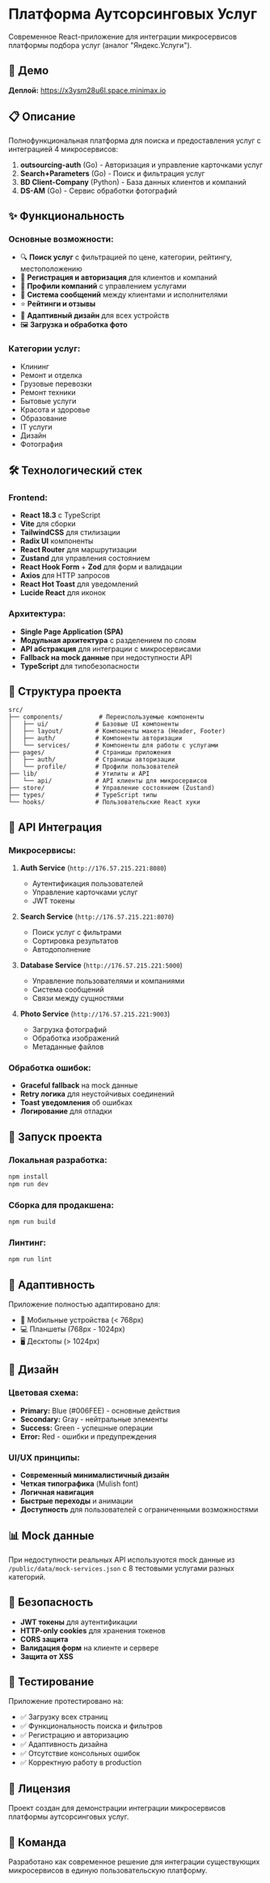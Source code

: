 # Платформа Аутсорсинговых Услуг

Современное React-приложение для интеграции микросервисов платформы подбора услуг (аналог "Яндекс.Услуги").

## 🚀 Демо

**Деплой:** https://x3ysm28u6l.space.minimax.io

## 📋 Описание

Полнофункциональная платформа для поиска и предоставления услуг с интеграцией 4 микросервисов:

1. **outsourcing-auth** (Go) - Авторизация и управление карточками услуг
2. **Search+Parameters** (Go) - Поиск и фильтрация услуг
3. **BD Client-Company** (Python) - База данных клиентов и компаний
4. **DS-AM** (Go) - Сервис обработки фотографий

## ✨ Функциональность

### Основные возможности:
- 🔍 **Поиск услуг** с фильтрацией по цене, категории, рейтингу, местоположению
- 👤 **Регистрация и авторизация** для клиентов и компаний
- 🏢 **Профили компаний** с управлением услугами
- 💬 **Система сообщений** между клиентами и исполнителями
- ⭐ **Рейтинги и отзывы**
- 📱 **Адаптивный дизайн** для всех устройств
- 🖼️ **Загрузка и обработка фото**

### Категории услуг:
- Клининг
- Ремонт и отделка
- Грузовые перевозки
- Ремонт техники
- Бытовые услуги
- Красота и здоровье
- Образование
- IT услуги
- Дизайн
- Фотография

## 🛠️ Технологический стек

### Frontend:
- **React 18.3** с TypeScript
- **Vite** для сборки
- **TailwindCSS** для стилизации
- **Radix UI** компоненты
- **React Router** для маршрутизации
- **Zustand** для управления состоянием
- **React Hook Form** + **Zod** для форм и валидации
- **Axios** для HTTP запросов
- **React Hot Toast** для уведомлений
- **Lucide React** для иконок

### Архитектура:
- **Single Page Application (SPA)**
- **Модульная архитектура** с разделением по слоям
- **API абстракция** для интеграции с микросервисами
- **Fallback на mock данные** при недоступности API
- **TypeScript** для типобезопасности

## 📁 Структура проекта

```
src/
├── components/          # Переиспользуемые компоненты
│   ├── ui/             # Базовые UI компоненты
│   ├── layout/         # Компоненты макета (Header, Footer)
│   ├── auth/           # Компоненты авторизации
│   └── services/       # Компоненты для работы с услугами
├── pages/              # Страницы приложения
│   ├── auth/           # Страницы авторизации
│   └── profile/        # Профили пользователей
├── lib/                # Утилиты и API
│   └── api/            # API клиенты для микросервисов
├── store/              # Управление состоянием (Zustand)
├── types/              # TypeScript типы
└── hooks/              # Пользовательские React хуки
```

## 🔧 API Интеграция

### Микросервисы:
1. **Auth Service** (`http://176.57.215.221:8080`)
   - Аутентификация пользователей
   - Управление карточками услуг
   - JWT токены

2. **Search Service** (`http://176.57.215.221:8070`)
   - Поиск услуг с фильтрами
   - Сортировка результатов
   - Автодополнение

3. **Database Service** (`http://176.57.215.221:5000`)
   - Управление пользователями и компаниями
   - Система сообщений
   - Связи между сущностями

4. **Photo Service** (`http://176.57.215.221:9003`)
   - Загрузка фотографий
   - Обработка изображений
   - Метаданные файлов

### Обработка ошибок:
- **Graceful fallback** на mock данные
- **Retry логика** для неустойчивых соединений
- **Toast уведомления** об ошибках
- **Логирование** для отладки

## 🚀 Запуск проекта

### Локальная разработка:
```bash
npm install
npm run dev
```

### Сборка для продакшена:
```bash
npm run build
```

### Линтинг:
```bash
npm run lint
```

## 📱 Адаптивность

Приложение полностью адаптировано для:
- 📱 Мобильные устройства (< 768px)
- 💻 Планшеты (768px - 1024px)
- 🖥️ Десктопы (> 1024px)

## 🎨 Дизайн

### Цветовая схема:
- **Primary:** Blue (#006FEE) - основные действия
- **Secondary:** Gray - нейтральные элементы
- **Success:** Green - успешные операции
- **Error:** Red - ошибки и предупреждения

### UI/UX принципы:
- **Современный минималистичный дизайн**
- **Четкая типографика** (Mulish font)
- **Логичная навигация**
- **Быстрые переходы** и анимации
- **Доступность** для пользователей с ограниченными возможностями

## 📊 Mock данные

При недоступности реальных API используются mock данные из `/public/data/mock-services.json` с 8 тестовыми услугами разных категорий.

## 🔐 Безопасность

- **JWT токены** для аутентификации
- **HTTP-only cookies** для хранения токенов
- **CORS защита**
- **Валидация форм** на клиенте и сервере
- **Защита от XSS**

## 🧪 Тестирование

Приложение протестировано на:
- ✅ Загрузку всех страниц
- ✅ Функциональность поиска и фильтров
- ✅ Регистрацию и авторизацию
- ✅ Адаптивность дизайна
- ✅ Отсутствие консольных ошибок
- ✅ Корректную работу в production

## 📝 Лицензия

Проект создан для демонстрации интеграции микросервисов платформы аутсорсинговых услуг.

## 👥 Команда

Разработано как современное решение для интеграции существующих микросервисов в единую пользовательскую платформу.
